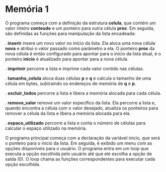 # Memória 1

O programa começa com a definição da estrutura **celula**, que contém um valor inteiro **conteudo** e um ponteiro para outra célula **prox**. Em seguida, são definidas as funções para manipulação da lista encadeada:

. **inserir** insere um novo valor no início da lista. Ela aloca uma nova célula **nova** e atribui o valor passado como parâmetro a ela. O ponteiro **prox** da nova célula é então configurado para apontar para o início da lista atual, e o ponteiro **inicio** é atualizado para apontar para a nova célula.

. **imprimir** percorre a lista e imprime cada valor contido nas células.

. **tamanho_celula** aloca duas células **p** e **q** e calcula o tamanho de uma célula em bytes, subtraindo os endereços de memória de **q** e **p**.

. **excluir_todos** percorre a lista e libera a memória alocada para cada célula.

. **remove_valor** remove um valor específico da lista. Ela percorre a lista e, quando encontra a célula com o valor desejado, atualiza os ponteiros para remover a célula da lista e libera a memória alocada para ela.

. **espaco_utilizado** percorre a lista e conta o número de células para calcular o espaço utilizado na memória.

O programa principal começa com a declaração da variável inicio, que será o ponteiro para o início da lista. Em seguida, é exibido um menu com as opções disponíveis para o usuário. O programa entra em um loop que executa a opção escolhida pelo usuário até que ele escolha a opção de saída (0). O loop chama as funções correspondentes para executar cada opção escolhida.
